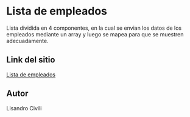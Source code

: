 # Lista de empleados

Lista dividida en 4 componentes, en la cual se envian los datos de los empleados mediante un array y luego se mapea para que se muestren adecuadamente.

## Link del sitio

[Lista de empleados]()

## Autor

Lisandro Civili
